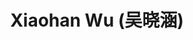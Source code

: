 ---
# Display name
title: $%ms_2024_40$ Xiaohan Wu (吴晓涵)

# Is this the primary user of the site?
superuser: false

user_groups: ["Master Students"]

role: 

organizations:
- name:  2024 to now, Co-supervised with [Prof. Wu](https://sai.jlu.edu.cn/info/1094/3443.htm)
- name:  School of Artificial Intelligence

interests:


highlight_name: false
---
